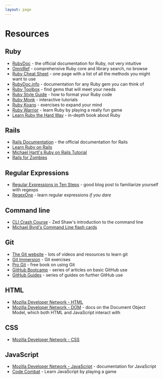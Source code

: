 ```yaml
---
layout: page
---
```


# Resources

## Ruby

* [RubyDoc](http://ruby-doc.org/) - the official documentation for Ruby, not very intuitive
* [OmniRef](https://www.omniref.com/) - comprehensive Ruby core and library search, no browse
* [Ruby Cheat Sheet](http://overapi.com/ruby/) - one page with a list of all the methods you might want to use
* [RubyDoc.info](http://www.rubydoc.info/) - documentation for any Ruby gem you can think of
* [Ruby Toolbox](https://www.ruby-toolbox.com/) - find gems that will meet your needs
* [Ruby Style Guide](https://github.com/bbatsov/ruby-style-guide) - how to format your Ruby code
* [Ruby Monk](https://rubymonk.com/) - interactive tutorials
* [Ruby Koans](http://rubykoans.com/) - exercises to expand your mind
* [Ruby Warrior](https://www.bloc.io/ruby-warrior/) - learn Ruby by playing a really fun game
* [Learn Ruby the Hard Way](http://ruby.learncodethehardway.org/) - in-depth book about Ruby

## Rails

* [Rails Documentation](http://api.rubyonrails.org/) - the official documentation for Rails
* [Learn Ruby on Rails](http://learn-rails.com/learn-ruby-on-rails.html)
* [Michael Hartl's Ruby on Rails Tutorial](http://www.railstutorial.org/)
* [Rails for Zombies](http://railsforzombies.org/)

## Regular Expressions

* [Regular Expressions in Ten Steps](http://russolsen.com/blog/2014/03/21/regular-expressions/) - good blog post
  to familiarize yourself with regexps
* [RegexOne](http://regexone.com/) - learn regular expressions _if you dare_

## Command line

* [CLI Crash Course](http://cli.learncodethehardway.com/) - Zed Shaw's introduction to the command line
* [Michael Byrd's Command Line flash cards](http://quizlet.com/44120774/command-line-flash-cards/)

## Git

* [The Git website](http://git-scm.com/) - lots of videos and resources to learn git
* [Git Immersion](http://gitimmersion.com/) - Git exercises
* [Pro Git](http://git-scm.com/book) - free book on using Git
* [GitHub Bootcamp](https://help.github.com/categories/54/articles) - series of articles on basic GitHub use
* [GitHub Guides](https://guides.github.com/) - series of guides on further GitHub use

## HTML

* [Mozilla Developer Network - HTML](https://developer.mozilla.org/en-US/docs/Web/HTML)
* [Mozilla Developer Network - DOM](https://developer.mozilla.org/en-US/docs/DOM) - docs on the Document Object Model, which both HTML and JavaScript interact with

## CSS

* [Mozilla Developer Network - CSS](https://developer.mozilla.org/en-US/docs/Web/CSS)

## JavaScript

* [Mozilla Developer Network - JavaScript](https://developer.mozilla.org/en-US/docs/Web/JavaScript) - documentation for JavaScript
* [Code Combat](http://codecombat.com/) - Learn JavaScript by playing a game

